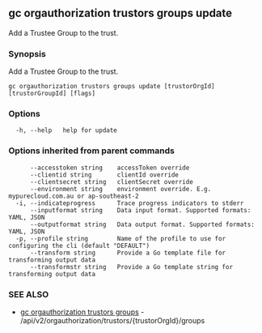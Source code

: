 ## gc orgauthorization trustors groups update

Add a Trustee Group to the trust.

### Synopsis

Add a Trustee Group to the trust.

```
gc orgauthorization trustors groups update [trustorOrgId] [trustorGroupId] [flags]
```

### Options

```
  -h, --help   help for update
```

### Options inherited from parent commands

```
      --accesstoken string    accessToken override
      --clientid string       clientId override
      --clientsecret string   clientSecret override
      --environment string    environment override. E.g. mypurecloud.com.au or ap-southeast-2
  -i, --indicateprogress      Trace progress indicators to stderr
      --inputformat string    Data input format. Supported formats: YAML, JSON
      --outputformat string   Data output format. Supported formats: YAML, JSON
  -p, --profile string        Name of the profile to use for configuring the cli (default "DEFAULT")
      --transform string      Provide a Go template file for transforming output data
      --transformstr string   Provide a Go template string for transforming output data
```

### SEE ALSO

* [gc orgauthorization trustors groups](gc_orgauthorization_trustors_groups.html)	 - /api/v2/orgauthorization/trustors/{trustorOrgId}/groups


